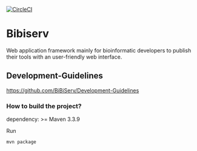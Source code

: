 [![CircleCI](https://circleci.com/gh/BiBiServ/bibiserv/tree/development.svg?style=svg)](https://circleci.com/gh/BiBiServ/bibiserv/tree/development)

# Bibiserv

Web application framework mainly for bioinformatic developers to publish their tools with an user-friendly web interface.

## Development-Guidelines

https://github.com/BiBiServ/Development-Guidelines


### How to build the project?

dependency:  >= Maven 3.3.9 

Run

~~~
mvn package
~~~
